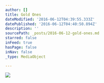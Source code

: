 ```yaml
---
author: []
title: Gold Ones
dateModified: '2016-06-12T04:39:55.333Z'
datePublished: '2016-06-12T04:40:50.894Z'
description: ''
sourcePath: _posts/2016-06-12-gold-ones.md
starred: false
inFeed: true
hasPage: false
inNav: false
_type: MediaObject

---
```

![](https://s3-us-west-2.amazonaws.com/the-grid-img/p/b521026483f7a3b5d36971d93327c7fff3e6ab85.jpg)